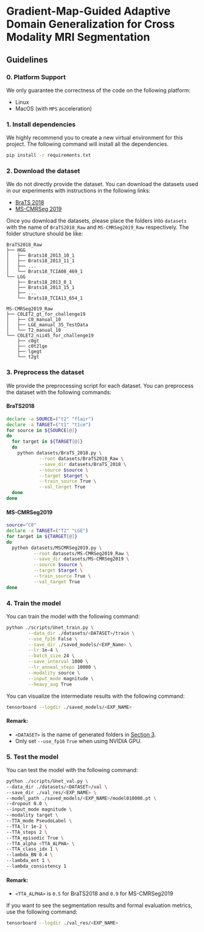 # Gradient-Map-Guided Adaptive Domain Generalization for Cross Modality MRI Segmentation
## Guidelines
### 0. Platform Support
We only guarantee the correctness of the code on the following platform:
* Linux
* MacOS (with `MPS` acceleration)
### 1. Install dependencies
We highly recommend you to create a new virtual environment for this project. The following command will install all the dependencies.
```bash
pip install -r requirements.txt
```
### 2. Download the dataset
We do not directly provide the dataset. You can download the datasets used in our experiments with instructions in the following links:
- [BraTS 2018](https://www.med.upenn.edu/sbia/brats2018/data.html)
- [MS-CMRSeg 2019](https://zmiclab.github.io/zxh/0/mscmrseg19/)

Once you download the datasets, please place the folders into `datasets` with the name of `BraTS2018_Raw` and `MS-CMRSeg2019_Raw` respectively. The folder structure should be like:
```
BraTS2018_Raw
├── HGG
│   ├── Brats18_2013_10_1
│   ├── Brats18_2013_11_1
│   ├── ...
│   └── Brats18_TCIA08_469_1
└── LGG
    ├── Brats18_2013_0_1
    ├── Brats18_2013_15_1
    ├── ...
    └── Brats18_TCIA13_654_1
```
```
MS-CMRSeg2019_Raw
├── C0LET2_gt_for_challenge19
│   ├── C0_manual_10
│   ├── LGE_manual_35_TestData
│   └── T2_manual_10
└── C0LET2_nii45_for_challenge19
    ├── c0gt
    ├── c0t2lge
    ├── lgegt
    └── t2gt
```
### 3. Preprocess the dataset
We provide the preprocessing script for each dataset. You can preprocess the dataset with the following commands:
#### BraTS2018
```bash
declare -a SOURCE=("t2" "flair")
declare -a TARGET=("t1" "t1ce")
for source in ${SOURCE[@]}
do
  for target in ${TARGET[@]}
  do
    python datasets/BraTS_2018.py \
            --root datasets/BraTS2018_Raw \
            --save_dir datasets/BraTS_2018 \
            --source $source \
            --target $target \
            --train_source True \
            --val_target True
  done
done
```
#### MS-CMRSeg2019
```bash
source="C0"
declare -a TARGET=("T2" "LGE")
for target in ${TARGET[@]}
do
  python datasets/MSCMRSeg2019.py \
          --root datasets/MS-CMRSeg2019_Raw \
          --save_dir datasets/MS-CMRSeg2019 \
          --source $source \
          --target $target \
          --train_source True \
          --val_target True
done
```
### 4. Train the model
You can train the model with the following command:
```bash
python ./scripts/Unet_train.py \
        --data_dir ./datasets/<DATASET>/train \
        --use_fp16 False \
        --save_dir ./saved_models/<EXP_Name> \
        --lr 1e-4 \
        --batch_size 24 \
        --save_interval 1000 \
        --lr_anneal_steps 10000 \
        --modality source \
        --input_mode magnitude \
        --heavy_aug True
```
You can visualize the intermediate results with the following command:
```bash
tensorboard --logdir ./saved_models/<EXP_NAME>
```
#### Remark: 
* `<DATASET>` is the name of generated folders in [Section 3](#3-preprocess-the-dataset).
* Only set `--use_fp16` `True` when using NVIDIA GPU.
### 5. Test the model
You can test the model with the following command:
```bash
python ./scripts/Unet_val.py \
--data_dir ./datasets/<DATASET>/val \
--save_dir ./val_res/<EXP_NAME> \
--model_path ./saved_models/<EXP_NAME>/model010000.pt \
--dropout 0.0 \
--input_mode magnitude \
--modality target \
--TTA_mode PseudoLabel \
--TTA_lr 1e-2 \
--TTA_steps 2 \
--TTA_episodic True \
--TTA_alpha <TTA_ALPHA> \
--TTA_class_idx 1 \
--lambda_BN 0.4 \
--lambda_ent 1 \
--lambda_consistency 1
```
#### Remark:
* `<TTA_ALPHA>` is `0.5` for BraTS2018 and `0.9` for MS-CMRSeg2019

If you want to see the segmentation results and formal evaluation metrics, use the following command:
```bash
tensorboard --logdir ./val_res/<EXP_NAME>
```

